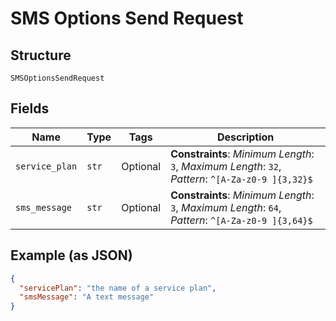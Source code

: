 
# SMS Options Send Request

## Structure

`SMSOptionsSendRequest`

## Fields

| Name | Type | Tags | Description |
|  --- | --- | --- | --- |
| `service_plan` | `str` | Optional | **Constraints**: *Minimum Length*: `3`, *Maximum Length*: `32`, *Pattern*: `^[A-Za-z0-9 ]{3,32}$` |
| `sms_message` | `str` | Optional | **Constraints**: *Minimum Length*: `3`, *Maximum Length*: `64`, *Pattern*: `^[A-Za-z0-9 ]{3,64}$` |

## Example (as JSON)

```json
{
  "servicePlan": "the name of a service plan",
  "smsMessage": "A text message"
}
```

